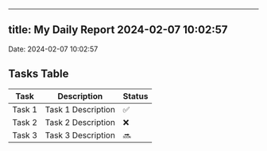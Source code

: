 
---
title: My Daily Report 2024-02-07 10:02:57
---

Date: 2024-02-07 10:02:57

## Tasks Table

| Task | Description | Status |
|------|-------------|--------|
| Task 1 | Task 1 Description | ✅ |
| Task 2 | Task 2 Description | ❌ |
| Task 3 | Task 3 Description | 🔜 |
